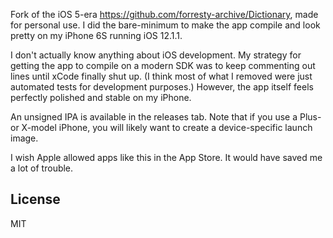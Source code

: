 Fork of the iOS 5-era https://github.com/forresty-archive/Dictionary, made for personal use. I did the bare-minimum to make the app compile and look pretty on my iPhone 6S running iOS 12.1.1.

I don't actually know anything about iOS development. My strategy for getting the app to compile on a modern SDK was to keep commenting out lines until xCode finally shut up. (I think most of what I removed were just automated tests for development purposes.) However, the app itself feels perfectly polished and stable on my iPhone.

An unsigned IPA is available in the releases tab. Note that if you use a Plus- or X-model iPhone, you will likely want to create a device-specific launch image.

I wish Apple allowed apps like this in the App Store. It would have saved me a lot of trouble.

## License

MIT
